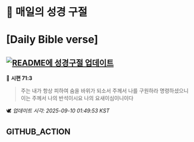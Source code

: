 # 🙏 매일의 성경 구절
# [Daily Bible verse]
## [![README에 성경구절 업데이트](https://github.com/DONGSUKA/first_test/actions/workflows/update-readme-bible.yml/badge.svg)](https://github.com/DONGSUKA/first_test/actions/workflows/update-readme-bible.yml)
<!-- START_BIBLE_VERSE -->
📖 **시편 71:3**
> 주는 내가 항상 피하여 숨을 바위가 되소서 주께서 나를 구원하라 명령하셨으니 이는 주께서 나의 반석이시요 나의 요새이심이니이다

🕊️ _업데이트 시각: 2025-09-10 01:49:53 KST_
  <!-- END_BIBLE_VERSE -->
## GITHUB_ACTION

